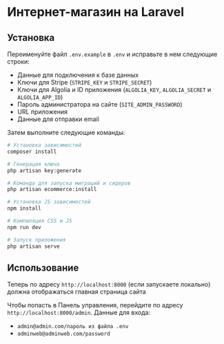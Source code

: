 # Интернет-магазин на Laravel

## Установка

Переименуйте файл `.env.example` в `.env` и исправьте в нем следующие строки:

- Данные для подключения к базе данных
- Ключи для Stripe (`STRIPE_KEY` и `STRIPE_SECRET`)
- Ключи для Algolia и ID приложения (`ALGOLIA_KEY`, `ALGOLIA_SECRET` и `ALGOLIA_APP_ID`)
- Пароль администратора на сайте (`SITE_ADMIN_PASSWORD`)
- URL приложения
- Данные для отправки email

Затем выполните
следующие команды:

``` bash
# Установка зависимостей
composer install

# Генерация ключа
php artisan key:generate

# Команда для запуска миграций и сидеров
php artisan ecommerce:install

# Установка JS зависимостей
npm install

# Компиляция CSS и JS
npm run dev

# Запуск приложения
php artisan serve
```

## Использование

Теперь по адресу `http://localhost:8000` (если запускаете локально) должна отображаться главная страница сайта

Чтобы попасть в Панель управления, перейдите по адресу `http://localhost:8000/admin`.
Данные для входа:

- `admin@admin.com/пароль из файла .env`
- `adminweb@adminweb.com/password`
